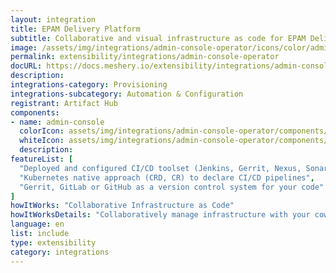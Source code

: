 ```yaml
---
layout: integration
title: EPAM Delivery Platform
subtitle: Collaborative and visual infrastructure as code for EPAM Delivery Platform
image: /assets/img/integrations/admin-console-operator/icons/color/admin-console-operator-color.svg
permalink: extensibility/integrations/admin-console-operator
docURL: https://docs.meshery.io/extensibility/integrations/admin-console-operator
description: 
integrations-category: Provisioning
integrations-subcategory: Automation & Configuration
registrant: Artifact Hub
components: 
- name: admin-console
  colorIcon: assets/img/integrations/admin-console-operator/components/admin-console/icons/color/admin-console-color.svg
  whiteIcon: assets/img/integrations/admin-console-operator/components/admin-console/icons/white/admin-console-white.svg
  description: 
featureList: [
  "Deployed and configured CI/CD toolset (Jenkins, Gerrit, Nexus, SonarQube)",
  "Kubernetes native approach (CRD, CR) to declare CI/CD pipelines",
  "Gerrit, GitLab or GitHub as a version control system for your code"
]
howItWorks: "Collaborative Infrastructure as Code"
howItWorksDetails: "Collaboratively manage infrastructure with your coworkers synchronously sharing the same designs."
language: en
list: include
type: extensibility
category: integrations
---
```

